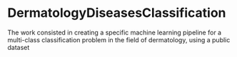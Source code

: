 # DermatologyDiseasesClassification
 The work consisted in creating a specific machine learning pipeline for a multi-class classification problem in the field of dermatology, using a public dataset
